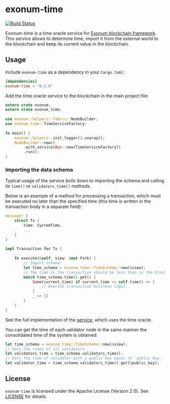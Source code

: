 # exonum-time

[![Build Status](https://travis-ci.org/exonum/exonum.svg?branch=master)](https://travis-ci.org/exonum/exonum)

Exonum-time is a time oracle service for [Exonum blockchain framework](https://exonum.com/).
This service allows to determine time, 
import it from the external world to the blockchain 
and keep its current value in the blockchain.

## Usage

Include `exonum-time` as a dependency in your `Cargo.toml`:

```toml
[dependencies]
exonum-time = "0.5.0"
```

Add the time oracle service to the blockchain in the main project file:

```rust
extern crate exonum;
extern crate exonum_time;
 
use exonum::helpers::fabric::NodeBuilder;
use exonum_time::TimeServiceFactory;
 
fn main() {
    exonum::helpers::init_logger().unwrap();
    NodeBuilder::new()
        .with_service(Box::new(TimeServiceFactory))
        .run();
}
```

### Importing the data schema

Typical usage of the service boils down to importing the schema and calling its `time()` or `validators_time()` methods.

Below is an example of a method for processing a transaction, 
which must be executed no later than the specified time 
(this time is written in the transaction body in a separate field):

```rust
message! {
    struct Tx {
        time: SystemTime,
        ...
    }
}
 
impl Transaction for Tx {
    ...
    fn execute(&self, view: &mut Fork) {
        // Import schema.
        let time_schema = exonum_time::TimeSchema::new(&view);
        // The time in the transaction should be less than in the blockchain.
        match time_schema.time().get() {
            Some(current_time) if current_time <= self.time() => {
                // Execute transaction business logic.
            }
            _ => {}
        }
    }
}
```

See the full implementation of the [service][service], which uses the time oracle.

You can get the time of each validator node in the same manner the consolidated time of the system is obtained:

```rust
let time_schema = exonum_time::TimeSchema::new(&view);
// Gets the times of all validators.
let validators_time = time_schema.validators_time();
// Gets the time of validator with a public key equal to `public_key`. 
let validator_time = time_schema.validators_time().get(&public_key);
```

## License

`exonum-time` is licensed under the Apache License (Version 2.0). See [LICENSE](LICENSE) for details.

[service]: examples/simple_service.rs
[exonum-testkit]: ../../exonum/testkit
